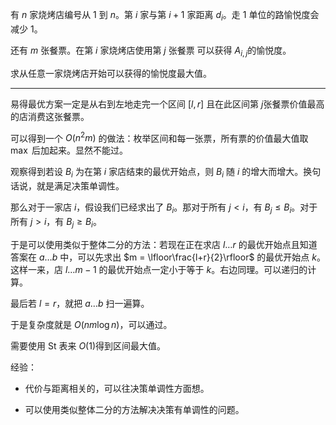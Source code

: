 有 $n$ 家烧烤店编号从 $1$ 到 $n$。第 $i$ 家与第 $i+1$ 家距离 $d_i$。走 $1$ 单位的路愉悦度会减少 $1$。

还有 $m$ 张餐票。在第 $i$ 家烧烤店使用第 $j$​ 张餐票 可以获得 $A_{i,j}$​ 的愉悦度。

求从任意一家烧烤店开始可以获得的愉悦度最大值。

---

易得最优方案一定是从右到左地走完一个区间 $[l,r]$ 且在此区间第 $j$​​ 张餐票价值最高的店消费这张餐票。

可以得到一个 $O(n^2m)$ 的做法：枚举区间和每一张票，所有票的价值最大值取 $\max$ 后加起来。显然不能过。



观察得到若设 $B_i$ 为在第 $i$ 家店结束的最优开始点，则 $B_i$ 随 $i$ 的增大而增大。换句话说，就是满足决策单调性。

那么对于一家店 $i$，假设我们已经求出了 $B_i$。那对于所有 $j < i$，有 $B_j \le B_i$。对于所有 $j > i$，有 $B_j \ge B_i$。

于是可以使用类似于整体二分的方法：若现在正在求店 $l \dots r$ 的最优开始点且知道答案在 $a\dots b$ 中，可以先求出 $m = \lfloor\frac{l+r}{2}\rfloor$ 的最优开始点 $k$。这样一来，店 $l \dots m-1$ 的最优开始点一定小于等于 $k$。右边同理。可以递归的计算。

最后若 $l=r$，就把 $a \dots b$ 扫一遍算。

于是复杂度就是 $O(nm \log n)$，可以通过。

需要使用 St 表来 $O(1)$​ 得到区间最大值。



经验：

+ 代价与距离相关的，可以往决策单调性方面想。

+ 可以使用类似整体二分的方法解决决策有单调性的问题。